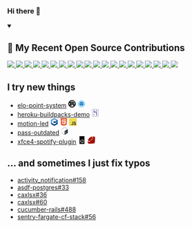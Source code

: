 ### Hi there 👋

<details open>
  <summary><h2>📘 My Recent Open Source Contributions</h2></summary>

  <div>
    <a href="https://github.com/caxlsx/caxlsx/issues?q=author%3Akiskoza">
      <picture>
        <source
            srcset="https://github-readme-stats.vercel.app/api/pin/?username=caxlsx&repo=caxlsx&show_owner=true&description_lines_count=3&theme=dark"
            media="(prefers-color-scheme: dark)"/>
        <source
            srcset="https://github-readme-stats.vercel.app/api/pin/?username=caxlsx&repo=caxlsx&show_owner=true&description_lines_count=3"
            media="(prefers-color-scheme: light), (prefers-color-scheme: no-preference)"/>
        <img src="https://github-readme-stats.vercel.app/api/pin/?username=caxlsx&repo=caxlsx&show_owner=true&description_lines_count=3"/>
      </picture>
    </a>
    <a href="https://github.com/pulsar-edit/pulsar/issues?q=author%3Akiskoza">
      <picture>
        <source
            srcset="https://github-readme-stats.vercel.app/api/pin/?username=pulsar-edit&repo=pulsar&show_owner=true&description_lines_count=3&theme=dark"
            media="(prefers-color-scheme: dark)"/>
        <source
            srcset="https://github-readme-stats.vercel.app/api/pin/?username=pulsar-edit&repo=pulsar&show_owner=true&description_lines_count=3"
            media="(prefers-color-scheme: light), (prefers-color-scheme: no-preference)"/>
        <img src="https://github-readme-stats.vercel.app/api/pin/?username=pulsar-edit&repo=pulsar&show_owner=true&description_lines_count=3"/>
      </picture>
    </a>
    <a href="https://github.com/DarthSim/overmind/issues?q=author%3Akiskoza">
      <picture>
        <source
            srcset="https://github-readme-stats.vercel.app/api/pin/?username=DarthSim&repo=overmind&show_owner=true&description_lines_count=3&theme=dark"
            media="(prefers-color-scheme: dark)"/>
        <source
            srcset="https://github-readme-stats.vercel.app/api/pin/?username=DarthSim&repo=overmind&show_owner=true&description_lines_count=3"
            media="(prefers-color-scheme: light), (prefers-color-scheme: no-preference)"/>
        <img src="https://github-readme-stats.vercel.app/api/pin/?username=DarthSim&repo=overmind&show_owner=true&description_lines_count=3"/>
      </picture>
    </a>
    <a href="https://github.com/caxlsx/caxlsx_rails/issues?q=author%3Akiskoza">
      <picture>
        <source
            srcset="https://github-readme-stats.vercel.app/api/pin/?username=caxlsx&repo=caxlsx_rails&show_owner=true&description_lines_count=3&theme=dark"
            media="(prefers-color-scheme: dark)"/>
        <source
            srcset="https://github-readme-stats.vercel.app/api/pin/?username=caxlsx&repo=caxlsx_rails&show_owner=true&description_lines_count=3"
            media="(prefers-color-scheme: light), (prefers-color-scheme: no-preference)"/>
        <img src="https://github-readme-stats.vercel.app/api/pin/?username=caxlsx&repo=caxlsx_rails&show_owner=true&description_lines_count=3"/>
      </picture>
    </a>
    <a href="https://github.com/hotwired/turbo-android/issues?q=author%3Akiskoza">
      <picture>
        <source
            srcset="https://github-readme-stats.vercel.app/api/pin/?username=hotwired&repo=turbo-android&show_owner=true&description_lines_count=3&theme=dark"
            media="(prefers-color-scheme: dark)"/>
        <source
            srcset="https://github-readme-stats.vercel.app/api/pin/?username=hotwired&repo=turbo-android&show_owner=true&description_lines_count=3"
            media="(prefers-color-scheme: light), (prefers-color-scheme: no-preference)"/>
        <img src="https://github-readme-stats.vercel.app/api/pin/?username=hotwired&repo=turbo-android&show_owner=true&description_lines_count=3"/>
      </picture>
    </a>
    <a href="https://github.com/filestack/filestack-js/issues?q=author%3Akiskoza">
      <picture>
        <source
            srcset="https://github-readme-stats.vercel.app/api/pin/?username=filestack&repo=filestack-js&show_owner=true&description_lines_count=3&theme=dark"
            media="(prefers-color-scheme: dark)"/>
        <source
            srcset="https://github-readme-stats.vercel.app/api/pin/?username=filestack&repo=filestack-js&show_owner=true&description_lines_count=3"
            media="(prefers-color-scheme: light), (prefers-color-scheme: no-preference)"/>
        <img src="https://github-readme-stats.vercel.app/api/pin/?username=filestack&repo=filestack-js&show_owner=true&description_lines_count=3"/>
      </picture>
    </a>
    <a href="https://github.com/mhanberg/lazyasdf/issues?q=author%3Akiskoza">
      <picture>
        <source
            srcset="https://github-readme-stats.vercel.app/api/pin/?username=mhanberg&repo=lazyasdf&show_owner=true&description_lines_count=3&theme=dark"
            media="(prefers-color-scheme: dark)"/>
        <source
            srcset="https://github-readme-stats.vercel.app/api/pin/?username=mhanberg&repo=lazyasdf&show_owner=true&description_lines_count=3"
            media="(prefers-color-scheme: light), (prefers-color-scheme: no-preference)"/>
        <img src="https://github-readme-stats.vercel.app/api/pin/?username=mhanberg&repo=lazyasdf&show_owner=true&description_lines_count=3"/>
      </picture>
    </a>
    <a href="https://github.com/alxlion/eyeloupe/issues?q=author%3Akiskoza">
      <picture>
        <source
            srcset="https://github-readme-stats.vercel.app/api/pin/?username=alxlion&repo=eyeloupe&show_owner=true&description_lines_count=3&theme=dark"
            media="(prefers-color-scheme: dark)"/>
        <source
            srcset="https://github-readme-stats.vercel.app/api/pin/?username=alxlion&repo=eyeloupe&show_owner=true&description_lines_count=3"
            media="(prefers-color-scheme: light), (prefers-color-scheme: no-preference)"/>
        <img src="https://github-readme-stats.vercel.app/api/pin/?username=alxlion&repo=eyeloupe&show_owner=true&description_lines_count=3"/>
      </picture>
    </a>
    <a href="https://github.com/kiskoza/Above-and-Beyond/issues?q=author%3Akiskoza">
      <picture>
        <source
            srcset="https://github-readme-stats.vercel.app/api/pin/?username=kiskoza&repo=Above-and-Beyond&show_owner=true&description_lines_count=3&theme=dark"
            media="(prefers-color-scheme: dark)"/>
        <source
            srcset="https://github-readme-stats.vercel.app/api/pin/?username=kiskoza&repo=Above-and-Beyond&show_owner=true&description_lines_count=3"
            media="(prefers-color-scheme: light), (prefers-color-scheme: no-preference)"/>
        <img src="https://github-readme-stats.vercel.app/api/pin/?username=kiskoza&repo=Above-and-Beyond&show_owner=true&description_lines_count=3"/>
      </picture>
    </a>
    <a href="https://github.com/grosser/parallel_tests/issues?q=author%3Akiskoza">
      <picture>
        <source
            srcset="https://github-readme-stats.vercel.app/api/pin/?username=grosser&repo=parallel_tests&show_owner=true&description_lines_count=3&theme=dark"
            media="(prefers-color-scheme: dark)"/>
        <source
            srcset="https://github-readme-stats.vercel.app/api/pin/?username=grosser&repo=parallel_tests&show_owner=true&description_lines_count=3"
            media="(prefers-color-scheme: light), (prefers-color-scheme: no-preference)"/>
        <img src="https://github-readme-stats.vercel.app/api/pin/?username=grosser&repo=parallel_tests&show_owner=true&description_lines_count=3"/>
      </picture>
    </a>
    <a href="https://github.com/willnet/committee-rails/issues?q=author%3Akiskoza">
      <picture>
        <source
            srcset="https://github-readme-stats.vercel.app/api/pin/?username=willnet&repo=committee-rails&show_owner=true&description_lines_count=3&theme=dark"
            media="(prefers-color-scheme: dark)"/>
        <source
            srcset="https://github-readme-stats.vercel.app/api/pin/?username=willnet&repo=committee-rails&show_owner=true&description_lines_count=3"
            media="(prefers-color-scheme: light), (prefers-color-scheme: no-preference)"/>
        <img src="https://github-readme-stats.vercel.app/api/pin/?username=willnet&repo=committee-rails&show_owner=true&description_lines_count=3"/>
      </picture>
    </a>
    <a href="https://github.com/simukappu/activity_notification/issues?q=author%3Akiskoza">
      <picture>
        <source
            srcset="https://github-readme-stats.vercel.app/api/pin/?username=simukappu&repo=activity_notification&show_owner=true&description_lines_count=3&theme=dark"
            media="(prefers-color-scheme: dark)"/>
        <source
            srcset="https://github-readme-stats.vercel.app/api/pin/?username=simukappu&repo=activity_notification&show_owner=true&description_lines_count=3"
            media="(prefers-color-scheme: light), (prefers-color-scheme: no-preference)"/>
        <img src="https://github-readme-stats.vercel.app/api/pin/?username=simukappu&repo=activity_notification&show_owner=true&description_lines_count=3"/>
      </picture>
    </a>
    <a href="https://github.com/fnando/i18n/issues?q=author%3Akiskoza">
      <picture>
        <source
            srcset="https://github-readme-stats.vercel.app/api/pin/?username=fnando&repo=i18n&show_owner=true&description_lines_count=3&theme=dark"
            media="(prefers-color-scheme: dark)"/>
        <source
            srcset="https://github-readme-stats.vercel.app/api/pin/?username=fnando&repo=i18n&show_owner=true&description_lines_count=3"
            media="(prefers-color-scheme: light), (prefers-color-scheme: no-preference)"/>
        <img src="https://github-readme-stats.vercel.app/api/pin/?username=fnando&repo=i18n&show_owner=true&description_lines_count=3"/>
      </picture>
    </a>
    <a href="https://github.com/faker-ruby/faker/issues?q=author%3Akiskoza">
      <picture>
        <source
            srcset="https://github-readme-stats.vercel.app/api/pin/?username=faker-ruby&repo=faker&show_owner=true&description_lines_count=3&theme=dark"
            media="(prefers-color-scheme: dark)"/>
        <source
            srcset="https://github-readme-stats.vercel.app/api/pin/?username=faker-ruby&repo=faker&show_owner=true&description_lines_count=3"
            media="(prefers-color-scheme: light), (prefers-color-scheme: no-preference)"/>
        <img src="https://github-readme-stats.vercel.app/api/pin/?username=faker-ruby&repo=faker&show_owner=true&description_lines_count=3"/>
      </picture>
    </a>
    <a href="https://github.com/github/advisory-database/issues?q=author%3Akiskoza">
      <picture>
        <source
            srcset="https://github-readme-stats.vercel.app/api/pin/?username=github&repo=advisory-database&show_owner=true&description_lines_count=3&theme=dark"
            media="(prefers-color-scheme: dark)"/>
        <source
            srcset="https://github-readme-stats.vercel.app/api/pin/?username=github&repo=advisory-database&show_owner=true&description_lines_count=3"
            media="(prefers-color-scheme: light), (prefers-color-scheme: no-preference)"/>
        <img src="https://github-readme-stats.vercel.app/api/pin/?username=github&repo=advisory-database&show_owner=true&description_lines_count=3"/>
      </picture>
    </a>
    <a href="https://github.com/denysdovhan/vacuum-card/issues?q=author%3Akiskoza">
      <picture>
        <source
            srcset="https://github-readme-stats.vercel.app/api/pin/?username=denysdovhan&repo=vacuum-card&show_owner=true&description_lines_count=3&theme=dark"
            media="(prefers-color-scheme: dark)"/>
        <source
            srcset="https://github-readme-stats.vercel.app/api/pin/?username=denysdovhan&repo=vacuum-card&show_owner=true&description_lines_count=3"
            media="(prefers-color-scheme: light), (prefers-color-scheme: no-preference)"/>
        <img src="https://github-readme-stats.vercel.app/api/pin/?username=denysdovhan&repo=vacuum-card&show_owner=true&description_lines_count=3"/>
      </picture>
    </a>
    <a href="https://github.com/xzyfer/sass-graph/issues?q=author%3Akiskoza">
      <picture>
        <source
            srcset="https://github-readme-stats.vercel.app/api/pin/?username=xzyfer&repo=sass-graph&show_owner=true&description_lines_count=3&theme=dark"
            media="(prefers-color-scheme: dark)"/>
        <source
            srcset="https://github-readme-stats.vercel.app/api/pin/?username=xzyfer&repo=sass-graph&show_owner=true&description_lines_count=3"
            media="(prefers-color-scheme: light), (prefers-color-scheme: no-preference)"/>
        <img src="https://github-readme-stats.vercel.app/api/pin/?username=xzyfer&repo=sass-graph&show_owner=true&description_lines_count=3"/>
      </picture>
    </a>
    <a href="https://github.com/tokland/arch-bootstrap/issues?q=author%3Akiskoza">
      <picture>
        <source
            srcset="https://github-readme-stats.vercel.app/api/pin/?username=tokland&repo=arch-bootstrap&show_owner=true&description_lines_count=3&theme=dark"
            media="(prefers-color-scheme: dark)"/>
        <source
            srcset="https://github-readme-stats.vercel.app/api/pin/?username=tokland&repo=arch-bootstrap&show_owner=true&description_lines_count=3"
            media="(prefers-color-scheme: light), (prefers-color-scheme: no-preference)"/>
        <img src="https://github-readme-stats.vercel.app/api/pin/?username=tokland&repo=arch-bootstrap&show_owner=true&description_lines_count=3"/>
      </picture>
    </a>
    <a href="https://github.com/rails/marcel/issues?q=author%3Akiskoza">
      <picture>
        <source
            srcset="https://github-readme-stats.vercel.app/api/pin/?username=rails&repo=marcel&show_owner=true&description_lines_count=3&theme=dark"
            media="(prefers-color-scheme: dark)"/>
        <source
            srcset="https://github-readme-stats.vercel.app/api/pin/?username=rails&repo=marcel&show_owner=true&description_lines_count=3"
            media="(prefers-color-scheme: light), (prefers-color-scheme: no-preference)"/>
        <img src="https://github-readme-stats.vercel.app/api/pin/?username=rails&repo=marcel&show_owner=true&description_lines_count=3"/>
      </picture>
    </a>
    <a href="https://github.com/DmitryTsepelev/rubocop-graphql/issues?q=author%3Akiskoza">
      <picture>
        <source
            srcset="https://github-readme-stats.vercel.app/api/pin/?username=DmitryTsepelev&repo=rubocop-graphql&show_owner=true&description_lines_count=3&theme=dark"
            media="(prefers-color-scheme: dark)"/>
        <source
            srcset="https://github-readme-stats.vercel.app/api/pin/?username=DmitryTsepelev&repo=rubocop-graphql&show_owner=true&description_lines_count=3"
            media="(prefers-color-scheme: light), (prefers-color-scheme: no-preference)"/>
        <img src="https://github-readme-stats.vercel.app/api/pin/?username=DmitryTsepelev&repo=rubocop-graphql&show_owner=true&description_lines_count=3"/>
      </picture>
    </a>
  </div>

</details>

## I try new things

- [elo-point-system](https://github.com/kiskoza/elo-point-system) <img src="https://raw.githubusercontent.com/devicons/devicon/master/icons/rust/rust-plain.svg" alt="rust" width="18" height="18"/> <img src="https://raw.githubusercontent.com/devicons/devicon/master/icons/webpack/webpack-original.svg" alt="webpack" width="18" height="18"/>
- [heroku-buildpacks-demo](https://github.com/kiskoza/heroku-buildpacks-demo) <img src="https://raw.githubusercontent.com/devicons/devicon/master/icons/heroku/heroku-original.svg" alt="heroku" width="18" height="18"/>
- [motion-led](https://github.com/kiskoza/motion-led) <img src="https://raw.githubusercontent.com/devicons/devicon/master/icons/cplusplus/cplusplus-original.svg" alt="cpp" width="18" height="18"/> <img src="https://raw.githubusercontent.com/devicons/devicon/master/icons/html5/html5-original.svg" alt="html5" width="18" height="18"/> <img src="https://raw.githubusercontent.com/devicons/devicon/master/icons/javascript/javascript-original.svg" alt="javascript" width="18" height="18"/>
- [pass-outdated](https://github.com/kiskoza/pass-outdated) <img src="https://raw.githubusercontent.com/devicons/devicon/master/icons/bash/bash-original.svg" alt="bash" width="18" height="18"/>
- [xfce4-spotify-plugin](https://github.com/kiskoza/xfce4-spotify-plugin) <img src="https://raw.githubusercontent.com/devicons/devicon/master/icons/ubuntu/ubuntu-plain.svg" alt="ubuntu" width="18" height="18"/> <img src="https://raw.githubusercontent.com/devicons/devicon/master/icons/ruby/ruby-original.svg" alt="ruby" width="18" height="18"/>

## ... and sometimes I just fix typos

- [activity_notification#158](https://github.com/simukappu/activity_notification/pull/158)
- [asdf-postgres#33](https://github.com/smashedtoatoms/asdf-postgres/pull/33)
- [caxlsx#36](https://github.com/caxlsx/caxlsx/pull/36)
- [caxlsx#60](https://github.com/caxlsx/caxlsx/pull/60)
- [cucumber-rails#488](https://github.com/cucumber/cucumber-rails/pull/488)
- [sentry-fargate-cf-stack#56](https://github.com/Rungutan/sentry-fargate-cf-stack/pull/56)
